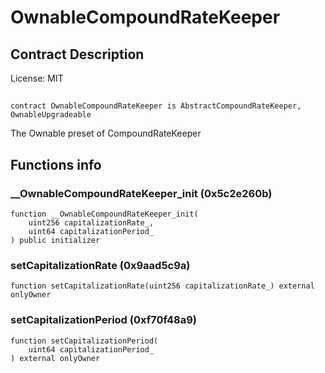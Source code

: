 # OwnableCompoundRateKeeper

## Contract Description


License: MIT

## 

```solidity
contract OwnableCompoundRateKeeper is AbstractCompoundRateKeeper, OwnableUpgradeable
```

The Ownable preset of CompoundRateKeeper
## Functions info

### __OwnableCompoundRateKeeper_init (0x5c2e260b)

```solidity
function __OwnableCompoundRateKeeper_init(
    uint256 capitalizationRate_,
    uint64 capitalizationPeriod_
) public initializer
```


### setCapitalizationRate (0x9aad5c9a)

```solidity
function setCapitalizationRate(uint256 capitalizationRate_) external onlyOwner
```


### setCapitalizationPeriod (0xf70f48a9)

```solidity
function setCapitalizationPeriod(
    uint64 capitalizationPeriod_
) external onlyOwner
```

